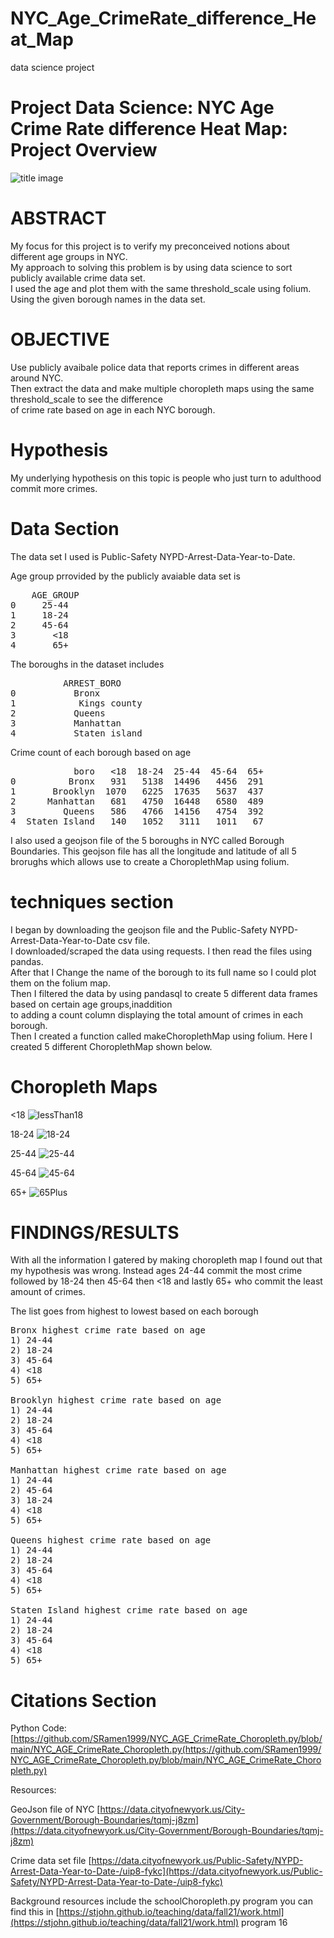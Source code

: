 # NYC_Age_CrimeRate_difference_Heat_Map
data science project

# Project Data Science: NYC Age Crime Rate difference Heat Map: Project Overview

![title image](https://user-images.githubusercontent.com/56932664/145450968-e8cdd9ca-341a-4f6b-b92b-e7f7f81cfd9e.jpg)

# ABSTRACT
My focus for this project is to verify my preconceived notions about different age groups in NYC.\
My approach to solving this problem is by using data science to sort publicly available crime data set. \
I used the age and plot them with the same threshold_scale using folium. Using the given borough names in the data set.

# OBJECTIVE
Use publicly avaibale police data that reports crimes in different areas around NYC. \
Then extract the data and make multiple choropleth maps using the same threshold_scale to see the difference \
of crime rate based on age in each NYC borough. 

# Hypothesis
My underlying hypothesis on this topic is people who just turn to adulthood commit more crimes. 

# Data Section
The data set I used is Public-Safety NYPD-Arrest-Data-Year-to-Date. 

Age group prrovided by the publicly avaiable data set is
<pre>
    AGE_GROUP
0     25-44 
1     18-24 
2     45-64 
3       <18 
4       65+ 
</pre>

The boroughs in the dataset includes
<pre>
          ARREST_BORO
0           Bronx
1            Kings county
2           Queens
3           Manhattan
4           Staten island
</pre>

Crime count of each borough based on age 

<pre>
            boro   <18  18-24  25-44  45-64  65+    
0          Bronx   931   5138  14496   4456  291 
1       Brooklyn  1070   6225  17635   5637  437 
2      Manhattan   681   4750  16448   6580  489 
3         Queens   586   4766  14156   4754  392 
4  Staten Island   140   1052   3111   1011   67 
</pre>

I also used a geojson file of the 5 boroughs in NYC called Borough Boundaries.
This geojson file has all the longitude and latitude of all 5 brorughs which allows use to create
a ChoroplethMap using folium.

# techniques section
I began by downloading the geojson file and the Public-Safety NYPD-Arrest-Data-Year-to-Date csv file. \
I downloaded/scraped the data using requests. I then read the files using pandas. \
After that I Change the name of the borough to its full name so I could plot them on the folium map. \
Then I filtered the data by using pandasql to create 5 different data frames based on certain age groups,inaddition \
to adding a count column displaying the total amount of crimes in each borough. \
Then I created a function called makeChoroplethMap using folium. Here I created 5 different ChoroplethMap shown below.

# Choropleth Maps
<18
![lessThan18](https://user-images.githubusercontent.com/56932664/145445364-f5dc5b9c-04db-4a14-a552-c2fd1eb35dd4.PNG)

18-24
![18-24](https://user-images.githubusercontent.com/56932664/145448326-c13250ef-1e4c-4989-9c6f-89a29469d1d8.PNG)

25-44
![25-44](https://user-images.githubusercontent.com/56932664/145448343-d7e1b965-8d4b-4c7c-974c-23091a0ace92.PNG)

45-64
![45-64](https://user-images.githubusercontent.com/56932664/145448371-6d86ad75-06ea-486c-a389-394b94772bb6.PNG)

65+
![65Plus](https://user-images.githubusercontent.com/56932664/145448391-219c5583-fc0b-4557-9904-ffbb4316c208.PNG)


# FINDINGS/RESULTS
With all the information I gatered by making choropleth map I found out that my hypothesis was wrong.
Instead ages 24-44 commit the most crime followed by 18-24 then 45-64 then <18 and lastly 65+ who commit the least amount of crimes. 

The list goes from highest to lowest based on each borough
<pre>
Bronx highest crime rate based on age 
1) 24-44 
2) 18-24 
3) 45-64 
4) <18 
5) 65+ 

Brooklyn highest crime rate based on age 
1) 24-44 
2) 18-24 
3) 45-64 
4) <18 
5) 65+ 

Manhattan highest crime rate based on age 
1) 24-44 
2) 45-64 
3) 18-24 
4) <18 
5) 65+ 

Queens highest crime rate based on age 
1) 24-44 
2) 18-24 
3) 45-64 
4) <18 
5) 65+ 

Staten Island highest crime rate based on age 
1) 24-44 
2) 18-24 
3) 45-64 
4) <18 
5) 65+ 
</pre>


# Citations Section
Python Code: [https://github.com/SRamen1999/NYC_AGE_CrimeRate_Choropleth.py/blob/main/NYC_AGE_CrimeRate_Choropleth.py(https://github.com/SRamen1999/NYC_AGE_CrimeRate_Choropleth.py/blob/main/NYC_AGE_CrimeRate_Choropleth.py)
 
Resources: 

GeoJson file of NYC [https://data.cityofnewyork.us/City-Government/Borough-Boundaries/tqmj-j8zm](https://data.cityofnewyork.us/City-Government/Borough-Boundaries/tqmj-j8zm)

Crime data set file [https://data.cityofnewyork.us/Public-Safety/NYPD-Arrest-Data-Year-to-Date-/uip8-fykc](https://data.cityofnewyork.us/Public-Safety/NYPD-Arrest-Data-Year-to-Date-/uip8-fykc)

Background resources include the schoolChoropleth.py program you can find this in [https://stjohn.github.io/teaching/data/fall21/work.html](https://stjohn.github.io/teaching/data/fall21/work.html) program 16
